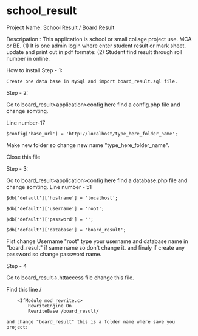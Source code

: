 # school_result
Project Name: School Result / Board Result

Descripation : This application is school or small collage project use. MCA or BE.
                (1) It is one admin login where enter student result or mark sheet. update and print out in pdf formate:
                (2) Student find result through roll number in online.

How to install 
Step - 1:

	Create one data base in MySql and import board_result.sql file.

Step - 2:

Go to board_result>application>config here find a config.php file and change somting.

Line number-17

	$config['base_url']	= 'http://localhost/type_here_folder_name';

Make new folder so change new name "type_here_folder_name".

Close this file 

Step - 3:

Go to board_result>application>config here find a database.php file and change somting.
Line number - 51

	$db['default']['hostname'] = 'localhost';
	
	$db['default']['username'] = 'root';
	
	$db['default']['password'] = '';
	
	$db['default']['database'] = 'board_result';
	

Fist change Username "root" type your username and database name in "board_result" if same name so don't change it.
and finaly if create any password so change password name.

Step - 4

Go to board_result->.httaccess file change this file.

Find this line /

		<IfModule mod_rewrite.c>
    		RewriteEngine On
    		RewriteBase /board_result/
    
    and change "board_result" this is a folder name where save you project:
